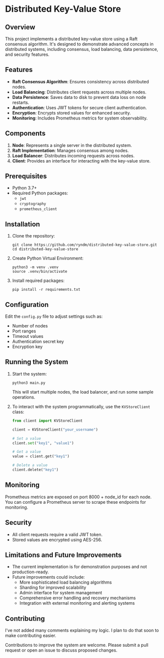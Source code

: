 # Distributed Key-Value Store

## Overview

This project implements a distributed key-value store using a Raft consensus algorithm. It's designed to demonstrate advanced concepts in distributed systems, including consensus, load balancing, data persistence, and security features.

## Features

- **Raft Consensus Algorithm**: Ensures consistency across distributed nodes.
- **Load Balancing**: Distributes client requests across multiple nodes.
- **Data Persistence**: Saves data to disk to prevent data loss on node restarts.
- **Authentication**: Uses JWT tokens for secure client authentication.
- **Encryption**: Encrypts stored values for enhanced security.
- **Monitoring**: Includes Prometheus metrics for system observability.

## Components

1. **Node**: Represents a single server in the distributed system.
2. **Raft Implementation**: Manages consensus among nodes.
3. **Load Balancer**: Distributes incoming requests across nodes.
4. **Client**: Provides an interface for interacting with the key-value store.

## Prerequisites

- Python 3.7+
- Required Python packages:
  - `jwt`
  - `cryptography`
  - `prometheus_client`

## Installation

1. Clone the repository:
   ```
   git clone https://github.com/ryndm/distributed-key-value-store.git
   cd distributed-key-value-store
   ```

2. Create Python Virtual Environment:

   ```
   python3 -m venv .venv
   source .venv/bin/activate
   ```

3. Install required packages:

   ```
   pip install -r requirements.txt
   ```

## Configuration

Edit the `config.py` file to adjust settings such as:
- Number of nodes
- Port ranges
- Timeout values
- Authentication secret key
- Encryption key

## Running the System

1. Start the system:
   ```
   python3 main.py
   ```

   This will start multiple nodes, the load balancer, and run some sample operations.

2. To interact with the system programmatically, use the `KVStoreClient` class:

   ```python
   from client import KVStoreClient

   client = KVStoreClient("your_username")
   
   # Set a value
   client.set("key1", "value1")
   
   # Get a value
   value = client.get("key1")
   
   # Delete a value
   client.delete("key1")
   ```

## Monitoring

Prometheus metrics are exposed on port 8000 + node_id for each node. You can configure a Prometheus server to scrape these endpoints for monitoring.

## Security

- All client requests require a valid JWT token.
- Stored values are encrypted using AES-256.

## Limitations and Future Improvements

- The current implementation is for demonstration purposes and not production-ready.
- Future improvements could include:
  - More sophisticated load balancing algorithms
  - Sharding for improved scalability
  - Admin interface for system management
  - Comprehensive error handling and recovery mechanisms
  - Integration with external monitoring and alerting systems

## Contributing

I've not added many comments explaining my logic. I plan to do that soon to make contributing easier.

Contributions to improve the system are welcome. Please submit a pull request or open an issue to discuss proposed changes.